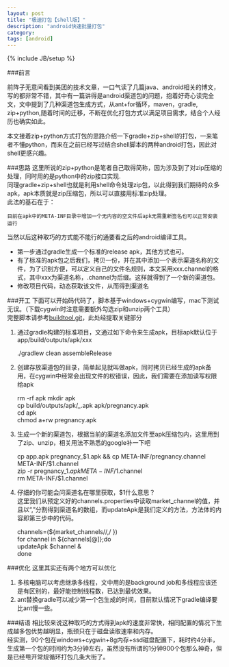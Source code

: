 ```yaml
---
layout: post
title: "极速打包【shell版】"
description: "android快速批量打包"
category: 
tags: [android]
---
```

{% include JB/setup %}

###前言

前阵子无意间看到美团的技术文章，一口气读了几篇java、android相关的博文，写的都非常不错，其中有一篇讲得是android渠道包的问题，抱着好奇心读完全文，文中提到了几种渠道包生成方式，从ant+for循环，maven，gradle, zip+python,随着时间的迁移，不断在优化打包方式以满足项目需求，结合个人经历也确实如此。  

本文接着zip+python方式打包的思路介绍一下gradle+zip+shell的打包，一来笔者不懂python，而来在之前已经写过结合shell脚本的两种android打包，因此对shell更感兴趣。

###思路
这里所说的zip+python是笔者自己取得简称，因为涉及到了对zip压缩的处理，同时用的是python中的zip接口实现.  
同理gradle+zip+shell也就是利用shell命令处理zip包，以此得到我们期待的众多apk，apk本质就是zip压缩包，所以可以直接用标准zip处理。  
此法的基石在于：
	
	目前在apk中的META-INF目录中增加一个无内容的空文件后apk无需重新签名也可以正常安装运行

当然以后这种取巧的方式能不能行的通要看之后的android编译工具。

* 第一步通过gradle生成一个标准的release apk，其他方式也可。
* 有了标准的apk包之后我们，拷贝一份，并在其中添加一个表示渠道名称的文件，为了识别方便，可以定义自己的文件名规则，本文采用xxx.channel的格式，其中xxx为渠道名称，.channel为后缀。这样就得到了一个新的渠道包。
* 修改项目代码，动态获取该文件，从而得到渠道名


###开工
下面可以开始码代码了，脚本基于windows+cygwin编写，mac下测试无误。（下载cygwin时注意需要额外勾选zip和unzip两个工具）  
完整脚本请参考[buildtool.git](https://github.com/avenwu/buildtool.git)，此处经提取关键部分  

1. 通过gradle构建的标准项目，文通过如下命令来生成apk，目标apk默认位于app/build/outputs/apk/xxx  
	
	./gradlew clean assembleRelease

2. 创建存放渠道包的目录，简单起见就叫做apk，同时拷贝已经生成的apk备用，在cygwin中经常会出现文件的权错误，因此，我们需要在添加读写权限给apk

	rm -rf apk
    mkdir apk  
    cp build/outputs/apk/*_*.apk apk/pregnancy.apk  
    cd apk  
    chmod a+rw pregnancy.apk

3. 生成一个新的渠道包，根据当前的渠道名添加文件至apk压缩包内，这里用到了zip、unzip，相关用法不熟悉的google补一下吧

	cp app.apk pregnancy_$1.apk && cp META-INF/pregnancy.channel META-INF/$1.channel  
    zip -r pregnancy_$1.apk META-INF/$1.channel  
    rm META-INF/$1.channel
4. 仔细的你可能会问渠道名在哪里获取，$1什么意思？    
这里我们从预定义好的channels.properties中读取market_channel的值，并且以“,”分割得到渠道名的数组，而updateApk是我们定义的方法，方法体的内容即第三步中的代码。

	channels=(${market_channels//,/ })  
    for channel in ${channels[@]};do  
       updateApk $channel &  
    done

###优化
这里其实还有两个地方可以优化

1. 多核电脑可以考虑继承多线程，文中用的是background job和多线程应该还是有区别的，最好能控制线程数，已达到最优效果。
2. ant替换gradle可以减少第一个包生成的时间，目前默认情况下gradle编译要比ant慢一些。

###结语
相比较来说这种取巧的方式得到apk的速度非常快，相同配置的情况下生成越多包优势越明显，瓶颈只在于磁盘读取速率和内存。  
经实测，90个包在windows+cygwin+8g内存+ssd磁盘配置下，耗时约4分半，生成第一个包的时间约为3分钟左右，虽然没有所谓的1分钟900个包那么神奇，但是已经甩开常规循环打包几条大街了。
